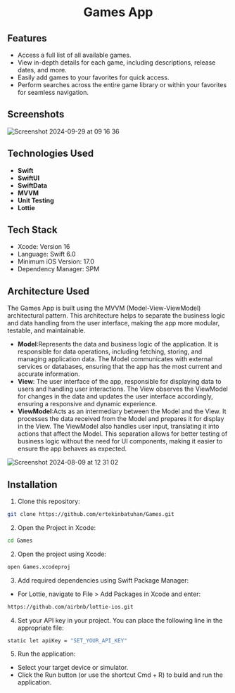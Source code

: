 # <p align="center">Games App</p>

## Features

- Access a full list of all available games.
- View in-depth details for each game, including descriptions, release dates, and more.
- Easily add games to your favorites for quick access.
- Perform searches across the entire game library or within your favorites for seamless navigation.


 ## Screenshots
![Screenshot 2024-09-29 at 09 16 36](https://github.com/user-attachments/assets/f45296c9-3183-4fd9-875b-ce460ecb6ce2)


## Technologies Used

- **Swift**
- **SwiftUI**
- **SwiftData**
- **MVVM**
- **Unit Testing**
- **Lottie**

 
## Tech Stack
- Xcode: Version 16
- Language: Swift 6.0
- Minimum iOS Version: 17.0
- Dependency Manager: SPM

 
## Architecture Used 
The Games App is built using the MVVM (Model-View-ViewModel) architectural pattern. This architecture helps to separate the business logic and data handling from the user interface, making the app more modular, testable, and maintainable.

- **Model**:Represents the data and business logic of the application. It is responsible for data operations, including fetching, storing, and managing application data. The Model communicates with external services or databases, ensuring that the app has the most current and accurate information.
- **View**: The user interface of the app, responsible for displaying data to users and handling user interactions. The View observes the ViewModel for changes in the data and updates the user interface accordingly, ensuring a responsive and dynamic experience.
- **ViewModel**:Acts as an intermediary between the Model and the View. It processes the data received from the Model and prepares it for display in the View. The ViewModel also handles user input, translating it into actions that affect the Model. This separation allows for better testing of business logic without the need for UI components, making it easier to ensure the app behaves as expected.

![Screenshot 2024-08-09 at 12 31 02](https://github.com/user-attachments/assets/f79044cc-7b40-4d2f-abc1-716dd6384964)

## Installation

1. Clone this repository:

```bash
git clone https://github.com/ertekinbatuhan/Games.git
```

2. Open the Project in Xcode:

```bash
cd Games
```

2. Open the project using Xcode:

```bash
open Games.xcodeproj
```
3. Add required dependencies using Swift Package Manager:
 - For Lottie, navigate to File > Add Packages in Xcode and enter:
```bash
https://github.com/airbnb/lottie-ios.git
```
4.	Set your API key in your project. You can place the following line in the appropriate file:
```bash
static let apiKey = "SET_YOUR_API_KEY"

```
5. Run the application:
- Select your target device or simulator.
- Click the Run button (or use the shortcut Cmd + R) to build and run the application.


    
